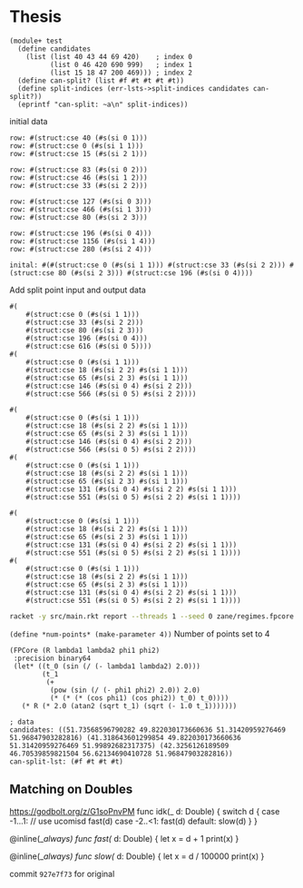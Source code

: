 # Thesis

```racket
(module+ test
  (define candidates
    (list (list 40 43 44 69 420)    ; index 0
          (list 0 46 420 690 999)   ; index 1
          (list 15 18 47 200 469))) ; index 2
  (define can-split? (list #f #t #t #t #t))
  (define split-indices (err-lsts->split-indices candidates can-split?))
  (eprintf "can-split: ~a\n" split-indices))
```
initial data
```
row: #(struct:cse 40 (#s(si 0 1)))
row: #(struct:cse 0 (#s(si 1 1)))
row: #(struct:cse 15 (#s(si 2 1)))

row: #(struct:cse 83 (#s(si 0 2)))
row: #(struct:cse 46 (#s(si 1 2)))
row: #(struct:cse 33 (#s(si 2 2)))

row: #(struct:cse 127 (#s(si 0 3)))
row: #(struct:cse 466 (#s(si 1 3)))
row: #(struct:cse 80 (#s(si 2 3)))

row: #(struct:cse 196 (#s(si 0 4)))
row: #(struct:cse 1156 (#s(si 1 4)))
row: #(struct:cse 280 (#s(si 2 4)))

inital: #(#(struct:cse 0 (#s(si 1 1))) #(struct:cse 33 (#s(si 2 2))) #(struct:cse 80 (#s(si 2 3))) #(struct:cse 196 (#s(si 0 4))))
```

Add split point input and output data
```
#(
    #(struct:cse 0 (#s(si 1 1)))
    #(struct:cse 33 (#s(si 2 2)))
    #(struct:cse 80 (#s(si 2 3)))
    #(struct:cse 196 (#s(si 0 4)))
    #(struct:cse 616 (#s(si 0 5))))
#(
    #(struct:cse 0 (#s(si 1 1)))
    #(struct:cse 18 (#s(si 2 2) #s(si 1 1)))
    #(struct:cse 65 (#s(si 2 3) #s(si 1 1)))
    #(struct:cse 146 (#s(si 0 4) #s(si 2 2)))
    #(struct:cse 566 (#s(si 0 5) #s(si 2 2))))

#(
    #(struct:cse 0 (#s(si 1 1)))
    #(struct:cse 18 (#s(si 2 2) #s(si 1 1)))
    #(struct:cse 65 (#s(si 2 3) #s(si 1 1)))
    #(struct:cse 146 (#s(si 0 4) #s(si 2 2)))
    #(struct:cse 566 (#s(si 0 5) #s(si 2 2))))
#(
    #(struct:cse 0 (#s(si 1 1)))
    #(struct:cse 18 (#s(si 2 2) #s(si 1 1)))
    #(struct:cse 65 (#s(si 2 3) #s(si 1 1)))
    #(struct:cse 131 (#s(si 0 4) #s(si 2 2) #s(si 1 1)))
    #(struct:cse 551 (#s(si 0 5) #s(si 2 2) #s(si 1 1))))

#(
    #(struct:cse 0 (#s(si 1 1)))
    #(struct:cse 18 (#s(si 2 2) #s(si 1 1)))
    #(struct:cse 65 (#s(si 2 3) #s(si 1 1)))
    #(struct:cse 131 (#s(si 0 4) #s(si 2 2) #s(si 1 1)))
    #(struct:cse 551 (#s(si 0 5) #s(si 2 2) #s(si 1 1))))
#(
    #(struct:cse 0 (#s(si 1 1)))
    #(struct:cse 18 (#s(si 2 2) #s(si 1 1)))
    #(struct:cse 65 (#s(si 2 3) #s(si 1 1)))
    #(struct:cse 131 (#s(si 0 4) #s(si 2 2) #s(si 1 1)))
    #(struct:cse 551 (#s(si 0 5) #s(si 2 2) #s(si 1 1))))
```

```sh
racket -y src/main.rkt report --threads 1 --seed 0 zane/regimes.fpcore zane/thesis
```

`(define *num-points* (make-parameter 4))` Number of points set to 4

```
(FPCore (R lambda1 lambda2 phi1 phi2)
 :precision binary64
 (let* ((t_0 (sin (/ (- lambda1 lambda2) 2.0)))
        (t_1
         (+
          (pow (sin (/ (- phi1 phi2) 2.0)) 2.0)
          (* (* (* (cos phi1) (cos phi2)) t_0) t_0))))
   (* R (* 2.0 (atan2 (sqrt t_1) (sqrt (- 1.0 t_1)))))))
```
```
; data
candidates: ((51.73568596790282 49.822030173660636 51.31420959276469 51.96847903282816) (41.318643601299854 49.822030173660636 51.31420959276469 51.99892682317375) (42.3256126189509 46.70539859821504 56.62134690410728 51.96847903282816))
can-split-lst: (#f #t #t #t)
```

## Matching on Doubles
https://godbolt.org/z/G1soPnvPM
func idk(_ d: Double) {
    switch d {
        case -1...1: // use ucomisd
        fast(d)
        case -2..<1:
        fast(d)
        default:
        slow(d)
    }
}

@inline(__always)
func fast(_ d: Double) {
    let x = d + 1
    print(x)
}

@inline(__always)
func slow(_ d: Double) {
    let x = d / 100000
    print(x)
}

commit `927e7f73` for original